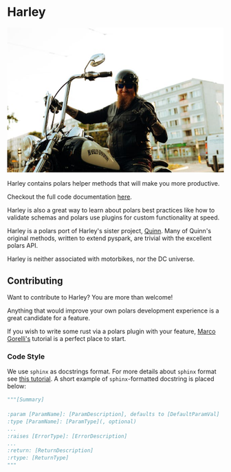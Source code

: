# Harley

![harley logo](images/harley.jpg)

Harley contains polars helper methods that will make you more productive.

Checkout the full code documentation [here](https://tomburdge.github.io/harley/reference/harley).

Harley is also a great way to learn about polars best practices like how to validate schemas and polars use plugins for custom functionality at speed.

Harley is a polars port of Harley's sister project, [Quinn](https://github.com/MrPowers/quinn). 
Many of Quinn's original methods, written to extend pyspark, are trivial with the excellent polars API.

Harley is neither associated with motorbikes, nor the DC universe.

## Contributing

Want to contribute to Harley?
You are more than welcome!

Anything that would improve your own polars development experience is a great candidate for a feature.

If you wish to write some rust via a polars plugin with your feature, [Marco Gorelli's](https://marcogorelli.github.io/polars-plugins-tutorial/) tutorial is a perfect place to start.

### Code Style

We use `sphinx` as docstrings format. For more details about `sphinx` format see [this tutorial](https://sphinx-rtd-tutorial.readthedocs.io/en/latest/docstrings.html). A short example of `sphinx`-formatted docstring is placed below:

```python
"""[Summary]

:param [ParamName]: [ParamDescription], defaults to [DefaultParamVal]
:type [ParamName]: [ParamType](, optional)
...
:raises [ErrorType]: [ErrorDescription]
...
:return: [ReturnDescription]
:rtype: [ReturnType]
"""
```